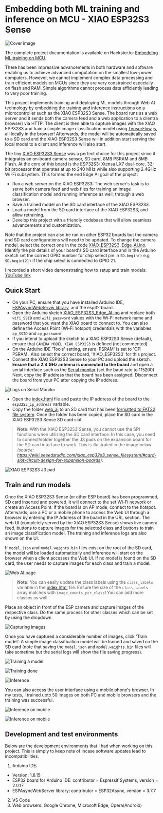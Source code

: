 # Embedding both ML training and inference on MCU - XIAO ESP32S3 Sense

![Cover image](media/cover_image.jpg)

The complete project documentation is available on Hackster.io: [Embedding ML training on MCU](https://www.hackster.io/sologithu/embedding-ml-training-on-mcu-b3cfd2).

There has been impressive advancements in both hardware and software enabling us to achieve advanced computation on the smallest low-power computers. However, we cannot implement complex data processing and train efficient models on MCUs since they are very constrained especially on flash and RAM. Simple algorithms cannot process data efficiently leading to very poor training. 

This project implements training and deploying ML models through Web AI technology by embedding the training and inference instructions on a microcontroller such as the XIAO ESP32S3 Sense. The board runs as a web server and it sends both the camera feed and a web application to a client(a browser) via HTTP. The client is then able to capture images with the XIAO ESP32S3 and train a simple image classification model using [TensorFlow.js](https://www.tensorflow.org/js), all locally in the browser! Afterwards, the model will be automatically saved to a SD card and the XIAO ESP32S3 Sense will in addition start serving the local model to a client and inference will also start. 

The tiny [XIAO ESP32S3 Sense](https://wiki.seeedstudio.com/xiao_esp32s3_getting_started/) was a perfect choice for this project since it integrates an on-board camera sensor, SD card, 8MB PSRAM and 8MB Flash. At the core of this board is the ESP32S3: Xtensa LX7 dual-core, 32-bit processor that operates at up to 240 MHz while also supporting 2.4GHz Wi-Fi subsystem. This formed the end Edge AI goal of the project:
- Run a web server on the XIAO ESP32S3: The web server's task is to serve both camera feed and web files for training an image classification model and running inference as well; through a web browser.
- Save a trained model on the SD card interface of the XIAO ESP32S3.
- Load a model from the SD card interface of the XIAO ESP32S3, and allow retraining.
- Develop this project with a friendly codebase that will allow seamless advancements and customization.

Note that the project can also be run on other ESP32 boards but the camera and SD card configurations will need to be updated. To change the camera model, select the correct one in the code [XIAO_ESP32S3_Edge_AI.ino](XIAO_ESP32S3_Edge_AI/XIAO_ESP32S3_Edge_AI.ino). Identify the pin details of your board's SD card interface and in the Arduino sketch set the correct GPIO number for chip select pin in ```SD.begin()``` e.g ```SD.begin(21)``` if the chip select is connected to GPIO 21.

I recorded a short video demonstrating how to setup and train models: [YouTube link](https://youtu.be/UVWmFLhP9X4)

## Quick Start

- On your PC, ensure that you have installed Arduino IDE, [ESPAsyncWebServer library](https://github.com/ESP32Async/ESPAsyncWebServer), and the esp32 board.
- Open the Arduino sketch [XIAO_ESP32S3_Edge_AI.ino](XIAO_ESP32S3_Edge_AI/XIAO_ESP32S3_Edge_AI.ino) and replace both ```wifi_SSID``` and ```wifi_password``` values with the Wi-Fi network name and password that you want the XIAO board to connect to. You can also define the Access Point (Wi-Fi hotspot) credentials with the variables ```ap_SSID``` and ```ap_password```.
- If you intend to upload the sketch to a XIAO ESP32S3 Sense (default), ensure that ```CAMERA_MODEL_XIAO_ESP32S3``` is defined (not commented).
- On the Arduino IDE 'Tools' setting, ensure 'PSRAM' is set to 'OPI PSRAM'. Also select the correct board, 'XIAO_ESP32S3' for this project.
- Connect the XIAO ESP32S3 Sense to your PC and upload the sketch. **Ensure that a 2.4 GHz antenna is connected to the board** and open a serial interface such as the [Serial monitor](https://docs.arduino.cc/software/ide-v2/tutorials/ide-v2-serial-monitor/) (set the baud rate to 115200). Next, copy the IP address that the board has been assigned. Disconnect the board from your PC after copying the IP address.

![Logs on Serial Monitor](media/Serial_Monitor_successful_wireless_conn.png)

- Open the [index.html](web_ai/index.html) file and paste the IP address of the board to the ```esp32S3_ip_address``` variable.
- Copy the folder [web_ai](web_ai/) to an SD card that has been [formatted to FAT32 file system](https://wiki.seeedstudio.com/xiao_esp32s3_sense_filesystem/#prepare-the-microsd-card). Once the folder has been copied, place the SD card in the XIAO ESP32S3 Sense SD card slot.

> **Note:** With the XIAO ESP32S3 Sense, you cannot use the SPI functions when utilizing the SD card interface. In this case, you need to connect/solder together the J3 pads on the expansion board for the SD card interface to work. This is illustrated in the image below <em>(source: https://wiki.seeedstudio.com/xiao_esp32s3_sense_filesystem/#card-slot-circuit-design-for-expansion-boards)</em>.

![XIAO ESP32S3 J3 pad](media/XIAO_ESP32S3_J3_pad.png)

## Train and run models

Once the XIAO ESP32S3 Sense (or other ESP board) has been programmed, SD card inserted and powered, it will connect to the set Wi-Fi network or create an Access Point. If the board is on AP mode, connect to the hotspot. Afterwards, use a PC or a mobile phone to access the Web UI through a browser by entering the IP Address of the board in the URL section. The web UI (completely served by the XIAO ESP32S3 Sense) shows live camera feed, buttons to capture images for the selected class and buttons to train an image classification model. The training and inference logs are also shown on the UI.

If ```model.json``` and ```model.weights.bin``` files exist on the root of the SD card, the model will be loaded automatically and inference will start on the browser when a client accesses the Web UI. If no model is found on the SD card, the user needs to capture images for each class and train a model.

![Web AI page](media/Web_AI_page.png)

> **Note:** You can easily update the class labels using the ```class_labels``` variable in the [index.html](web_ai/index.html) file. Ensure the size of the ```class_labels``` array matches with ```image_counts_per_class```! You can add more classes as well.

Place an object in front of the ESP camera and capture images of the respective class. Do the same process for other classes which can be set by using the dropdown. 

![Capturing images](media/Web_AI_page_capturing_images.png)

Once you have captured a considerable number of images, click 'Train model'. A simple image classification model will be trained and saved on the SD card (note that saving the ```model.json``` and ```model.weights.bin``` files will take sometime but the serial logs will show the file saving progress).

![Training a model](media/Web_AI_page_model_training.png)

![Training done](media/Web_AI_page_model_training_done.png)

![Inference](media/Web_AI_page_inference.png)

You can also access the user interface using a mobile phone's browser. In my tests, I trained upto 50 images on both PC and mobile browsers and the training was successful.

![Inference on mobile](media/Web_AI_page_inference_on_mobile.png)

![Inference on mobile](media/Web_AI_page_inference_on_mobile_2.png)

## Development and test environments

Below are the development environments that I had when working on this project. This is simply to keep note of incase software updates lead to incompatibilities.

1) Arduino IDE: 
- Version: 1.8.15
- ESP32 board for Arduino IDE: contributor = Espressif Systems, version = 2.0.17
- ESPAsyncWebServer library: contributor = ESP32Async, version = 3.7.7
2) VS Code
3) Web browsers: Google Chrome, Microsoft Edge, Opera(Android)